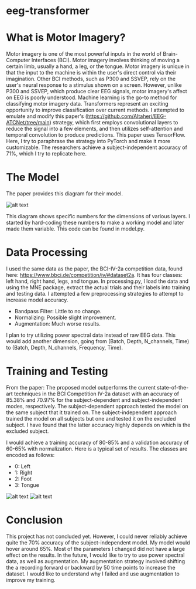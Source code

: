 # eeg-transformer


# What is Motor Imagery?

Motor imagery is one of the most powerful inputs in the world of Brain-Computer Interfaces (BCI). Motor imagery involves thinking of moving a certain limb, usually a hand, a leg, or the tongue. Motor imagery is unique in that the input to the machine is within the user's direct control via their imagination. Other BCI methods, such as P300 and SSVEP, rely on the user's neural response to a stimulus shown on a screen. However, unlike P300 and SSVEP, which produce clear EEG signals, motor imagery's affect on EEG is poorly understood. Machine learning is the go-to method for classifying motor imagery data.
Transformers represent an exciting opportunity to improve classification over current methods. I attempted to emulate and modify this paper's (https://github.com/Altaheri/EEG-ATCNet/tree/main) strategy, which first employs convolutional layers to reduce the signal into a few elements, and then utilizes self-attention and temporal convolution to produce predictions. This paper uses TensorFlow. Here, I try to paraphrase the strategy into PyTorch and make it more customizable. The researchers achieve a subject-independent accuracy of 71%, which I try to replicate here.

# The Model

The paper provides this diagram for their model.

![alt text](https://mxrtin-beep.github.io/images/atcnet.png)

This diagram shows specific numbers for the dimensions of various layers. I started by hard-coding these numbers to make a working model and later made them variable. This code can be found in model.py.

# Data Processing

I used the same data as the paper, the BCI-IV-2a competition data, found here: https://www.bbci.de/competition/iv/#dataset2a. It has four classes: left hand, right hand, legs, and tongue. In processing.py, I load the data and using the MNE package, extract the actual trials and their labels into training and testing data.
I attempted a few preprocessing strategies to attempt to increase model accuracy.

* Bandpass Filter: Little to no change.
* Normalizing: Possible slight improvement.
* Augmentation: Much worse results.


I plan to try utilizing power spectral data instead of raw EEG data. This would add another dimension, going from (Batch, Depth, N_channels, Time) to (Batch, Depth, N_channels, Frequency, Time).

# Training and Testing

From the paper: The proposed model outperforms the current state-of-the-art techniques in the BCI Competition IV-2a dataset with an accuracy of 85.38% and 70.97% for the subject-dependent and subject-independent modes, respectively. The subject-dependent approach tested the model on the same subject that it trained on. The subject-independent approach trained the model on all subjects but one and tested it on the excluded subject. I have found that the latter accuracy highly depends on which is the excluded subject.

I would achieve a training accuracy of 80-85% and a validation accuracy of 60-65% with normalization. Here is a typical set of results. The classes are encoded as follows:
* 0: Left
* 1: Right
* 2: Foot
* 3: Tongue

![alt text](https://mxrtin-beep.github.io/images/2_accuracies_10000.png)
![alt text](https://mxrtin-beep.github.io/images/2_10000_confusionmatrix.png)

# Conclusion

This project has not concluded yet. However, I could never reliably achieve quite the 70% accuracy of the subject-independent model. My model would hover around 65%.
Most of the parameters I changed did not have a large effect on the results. In the future, I would like to try to use power spectral data, as well as augmentation. My augmentation strategy involved shifting the a recording forward or backward by 50 time points to increase the dataset. I would like to understand why I failed and use augmentation to improve my training.
